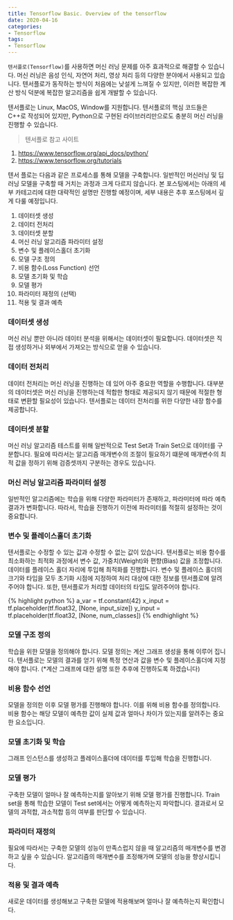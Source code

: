 ```yaml
---
title: Tensorflow Basic. Overview of the tensorflow
date: 2020-04-16
categories:
- Tensorflow
tags:
- Tensorflow
---
```


`텐서플로(Tensorflow)`를 사용하면 머신 러닝 문제를 아주 효과적으로 해결할 수 있습니다. 머신 러닝은 음성 인식, 자연어 처리, 영상 처리 등의 다양한 분야에서 사용되고 있습니다. 텐서플로가 동작하는 방식이 처음에는 낮설게 느껴질 수 있지만, 이러한 복잡한 계산 방식 덕분에 복잡한 알고리즘을 쉽게 개발할 수 있습니다.

텐서플로는 Linux, MacOS, Window를 지원합니다. 텐서플로의 핵심 코드들은 C++로 작성되어 있지만, Python으로 구현된 라이브러리만으로도 충분히 머신 러닝을 진행할 수 있습니다.

> 텐서플로 참고 사이트
1. https://www.tensorflow.org/api_docs/python/
2. https://www.tensorflow.org/tutorials

텐서 플로는 다음과 같은 프로세스를 통해 모델을 구축합니다. 일반적인 머신러닝 및 딥러닝 모델을 구축할 때 거치는 과정과 크게 다르지 않습니다. 본 포스팅에서는 아래의 세부 카테고리에 대한 대략적인 설명만 진행할 예정이며, 세부 내용은 추후 포스팅에서 깊게 다룰 예정입니다. 

1. 데이터셋 생성
2. 데이터 전처리 
3. 데이터셋 분할
4. 머신 러닝 알고리즘 파라미터 설정
5. 변수 및 플레이스홀더 초기화
6. 모델 구조 정의
7. 비용 함수(Loss Function) 선언
8. 모델 초기화 및 학습
9. 모델 평가
10. 파라미터 재정의 (선택)
11. 적용 및 결과 예측

### 데이터셋 생성

머신 러닝 뿐만 아니라 데이터 분석을 위해서는 데이터셋이 필요합니다. 데이터셋은 직접 생성하거나 외부에서 가져오는 방식으로 얻을 수 있습니다. 

### 데이터 전처리

데이터 전처리는 머신 러닝을 진행하는 데 있어 아주 중요한 역할을 수행합니다. 대부분의 데이터셋은 머신 러닝을 진행하는데 적합한 형태로 제공되지 않기 때문에 적절한 형태로 변환할 필요성이 있습니다. 텐서플로는 데이터 전처리를 위한 다양한 내장 함수를 제공합니다.

### 데이터셋 분할

머신 러닝 알고리즘 테스트를 위해 일반적으로 Test Set과 Train Set으로 데이터를 구분합니다. 필요에 따라서는 알고리즘 매개변수의 조절이 필요하기 떄문에 매개변수의 최적 값을 정하기 위해 검증셋까지 구분하는 경우도 있습니다.

### 머신 러닝 알고리즘 파라미터 설정

일반적인 알고리즘에는 학습을 위해 다양한 파라미터가 존재하고, 파라미터에 따라 예측 결과가 변화합니다. 따라서, 학습을 진행하기 이전에 파라미터를 적절히 설정하는 것이 중요합니다.

### 변수 및 플레이스홀더 초기화

텐서플로는 수정할 수 있는 값과 수정할 수 없는 값이 있습니다. 텐서플로는 비용 함수를 최소화하는 최적화 과정에서 변수 값, 가중치(Weight)와 편향(Bias) 값을 조정합니다. 데이터를 플레이스 홀더 자리에 투입해 최적화를 진행합니다. 변수 및 플레이스 홀더의 크기와 타입을 모두 초기화 시점에 지정하여 처리 대상에 대한 정보를 텐서플로에 알려주어야 합니다. 또한, 텐서플로가 처리할 데이터의 타입도 알려주어야 합니다.

{% highlight python %}
a_var = tf.constant(42)
x_input = tf.placeholder(tf.float32, [None, input_size])
y_input = tf.placeholder(tf.float32, [None, num_classes])
{% endhighlight %}

### 모델 구조 정의

학습을 위한 모델을 정의해야 합니다. 모델 정의는 계산 그래프 생성을 통해 이루어 집니다. 텐서플로는 모델의 결과를 얻기 위해 특정 연산과 값을 변수 및 플레이스홀더에 지정해야 합니다. 
(*계산 그래프에 대한 설명 또한 추후에 진행하도록 하겠습니다)

### 비용 함수 선언

모델을 정의한 이후 모델 평가를 진행해야 합니다. 이를 위해 비용 함수를 정의합니다. 비용 함수는 해당 모델이 예측한 값이 실제 값과 얼마나 차이가 있는지를 알려주는 중요한 요소입니다.

### 모델 초기화 및 학습

그래프 인스턴스를 생성하고 플레이스홀더에 데이터를 투입해 학습을 진행합니다. 

### 모델 평가

구축한 모델이 얼마나 잘 예측하는지를 알아보기 위해 모델 평가를 진행합니다. Train set을 통해 학습한 모델이 Test set에서는 어떻게 예측하는지 파악합니다. 결과로서 모델의 과적합, 과소적합 등의 여부를 판단할 수 있습니다.

### 파라미터 재정의

필요에 따라서는 구축한 모델의 성능이 만족스럽지 않을 때 알고리즘의 매개변수를 변경하고 싶을 수 있습니다. 알고리즘의 매개변수를 조정해가며 모델의 성능을 향상시킵니다.

### 적용 및 결과 예측

새로운 데이터를 생성해보고 구축한 모델에 적용해보며 얼마나 잘 예측하는지 확인합니다.

